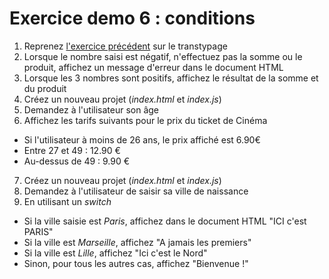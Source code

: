  
# Exercice demo 6 : conditions

1. Reprenez [l'exercice précédent](./4-transtypage.md) sur le transtypage
2. Lorsque le nombre saisi est négatif, n'effectuez pas la somme ou le produit, affichez un message d'erreur dans le document HTML
3. Lorsque les 3 nombres sont positifs, affichez le résultat de la somme et du produit
4. Créez un nouveau projet (*index.html* et *index.js*)
5. Demandez à l'utilisateur son âge
6. Affichez les tarifs suivants pour le prix du ticket de Cinéma
- Si l'utilisateur à moins de 26 ans, le prix affiché est 6.90€
- Entre 27 et 49 : 12.90 €
- Au-dessus de 49 : 9.90 €
7. Créez un nouveau projet (*index.html* et *index.js*)
8. Demandez à l'utilisateur de saisir sa ville de naissance
9. En utilisant un *switch*
- Si la ville saisie est *Paris*, affichez dans le document HTML "ICI c'est PARIS"
- Si la ville est *Marseille*, affichez "A jamais les premiers"
- Si la ville est *Lille*, affichez "Ici c'est le Nord"
- Sinon, pour tous les autres cas, affichez "Bienvenue !"